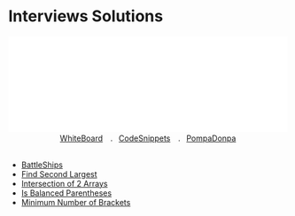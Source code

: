<h1>Interviews Solutions</h1>

<div align="center">
    <img src="../Assets/interviews/carbon.svg" style="width:600px"/>
</div> 

<div align="center" >
    <a href="https://github.com/PompaDonpa/WhiteBoard">WhiteBoard</a>&emsp;.&ensp;
    <a href="https://github.com/PompaDonpa/CodeSnippets">CodeSnippets</a>&emsp;.&ensp;
    <a href="https://github.com/PompaDonpa/">PompaDonpa</a>
</div> 

<br />


-   [BattleShips](battleships/index.js)
-   [Find Second Largest](find-second-largest-element-array/index.js)
-   [Intersection of 2 Arrays](intersection-of-two-arrays/index.js)
-   [Is Balanced Parentheses](is-balanced-parentheses/index.js)
-   [Minimum Number of Brackets](minimum-number-of-brackets/index.js)